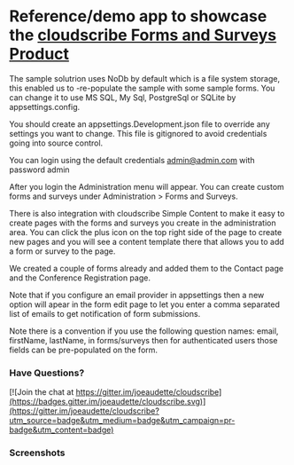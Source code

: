 # Reference/demo app to showcase the [cloudscribe Forms and Surveys Product](https://www.cloudscribe.com/products/cloudscribe-forms-and-surveys-solution)

The sample solutrion uses NoDb by default which is a file system storage, this enabled us to -re-populate the sample with some sample forms. You can change it to use MS SQL, My Sql, PostgreSql or SQLite by appsettings.config.

You should create an appsettings.Development.json file to override any settings you want to change. This file is gitignored to avoid credentials going into source control.

You can login using the default credentials admin@admin.com with password admin

After you login the Administration menu will appear. You can create custom forms and surveys under Administration > Forms and Surveys.

There is also integration with cloudscribe Simple Content to make it easy to create pages with the forms and surveys you create in the administration area. You can click the plus icon on the top right side of the page to create new pages and you will see a content template there that allows you to add a form or survey to the page.

We created a couple of forms already and added them to the Contact page and the Conference Registration page.

Note that if you configure an email provider in appsettings then a new option will apear in the form edit page to let you enter a comma separated list of emails to get notification of form submissions.

Note there is a convention if you use the following question names: email, firstName, lastName, in forms/surveys then for authenticated users those fields can be pre-populated on the form.

### Have Questions?

[![Join the chat at https://gitter.im/joeaudette/cloudscribe](https://badges.gitter.im/joeaudette/cloudscribe.svg)](https://gitter.im/joeaudette/cloudscribe?utm_source=badge&utm_medium=badge&utm_campaign=pr-badge&utm_content=badge)

### Screenshots





